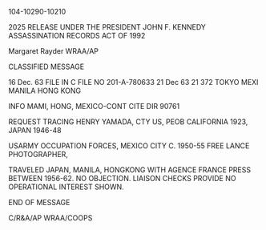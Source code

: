 104-10290-10210

2025 RELEASE UNDER THE PRESIDENT JOHN F. KENNEDY ASSASSINATION RECORDS ACT OF 1992

Margaret Rayder
WRAA/AP

CLASSIFIED MESSAGE

16 Dec. 63
FILE IN C FILE NO
201-A-780633
21 Dec 63 21 372
TOKYO MEXI MANILA HONG KONG

INFO MAMI, HONG, MEXICO-CONT
CITE DIR 90761

REQUEST TRACING HENRY YAMADA, CTY US, PEOB CALIFORNIA 1923, JAPAN 1946-48

USARMY OCCUPATION FORCES, MEXICO CITY C. 1950-55 FREE LANCE PHOTOGRAPHER,

TRAVELED JAPAN, MANILA, HONGKONG WITH AGENCE FRANCE PRESS BETWEEN 1956-62.
NO OBJECTION. LIAISON CHECKS PROVIDE NO OPERATIONAL INTEREST SHOWN.

END OF MESSAGE

C/R&A/AP
WRAA/COOPS
